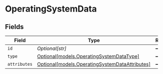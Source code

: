 # OperatingSystemData


## Fields

| Field                                                                                        | Type                                                                                         | Required                                                                                     | Description                                                                                  |
| -------------------------------------------------------------------------------------------- | -------------------------------------------------------------------------------------------- | -------------------------------------------------------------------------------------------- | -------------------------------------------------------------------------------------------- |
| `id`                                                                                         | *Optional[str]*                                                                              | :heavy_minus_sign:                                                                           | N/A                                                                                          |
| `type`                                                                                       | [Optional[models.OperatingSystemDataType]](../models/operatingsystemdatatype.md)             | :heavy_minus_sign:                                                                           | N/A                                                                                          |
| `attributes`                                                                                 | [Optional[models.OperatingSystemDataAttributes]](../models/operatingsystemdataattributes.md) | :heavy_minus_sign:                                                                           | N/A                                                                                          |
